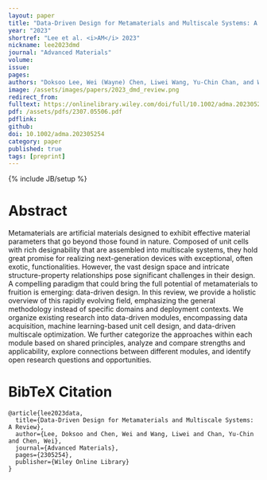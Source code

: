 ```yaml
---
layout: paper
title: "Data-Driven Design for Metamaterials and Multiscale Systems: A Review"
year: "2023"
shortref: "Lee et al. <i>AM</i> 2023"
nickname: lee2023dmd
journal: "Advanced Materials"
volume: 
issue: 
pages: 
authors: "Doksoo Lee, Wei (Wayne) Chen, Liwei Wang, Yu-Chin Chan, and Wei Chen"
image: /assets/images/papers/2023_dmd_review.png
redirect_from: 
fulltext: https://onlinelibrary.wiley.com/doi/full/10.1002/adma.202305254
pdf: /assets/pdfs/2307.05506.pdf
pdflink: 
github: 
doi: 10.1002/adma.202305254
category: paper
published: true
tags: [preprint]
---
```

{% include JB/setup %}

# Abstract 

Metamaterials are artificial materials designed to exhibit effective material parameters that go beyond those found in nature. Composed of unit cells with rich designability that are assembled into multiscale systems, they hold great promise for realizing next-generation devices with exceptional, often exotic, functionalities. However, the vast design space and intricate structure-property relationships pose significant challenges in their design. A compelling paradigm that could bring the full potential of metamaterials to fruition is emerging: data-driven design. In this review, we provide a holistic overview of this rapidly evolving field, emphasizing the general methodology instead of specific domains and deployment contexts. We organize existing research into data-driven modules, encompassing data acquisition, machine learning-based unit cell design, and data-driven multiscale optimization. We further categorize the approaches within each module based on shared principles, analyze and compare strengths and applicability, explore connections between different modules, and identify open research questions and opportunities.




# BibTeX Citation

```
@article{lee2023data,
  title={Data-Driven Design for Metamaterials and Multiscale Systems: A Review},
  author={Lee, Doksoo and Chen, Wei and Wang, Liwei and Chan, Yu-Chin and Chen, Wei},
  journal={Advanced Materials},
  pages={2305254},
  publisher={Wiley Online Library}
}
```
